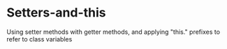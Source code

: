 # Setters-and-this
Using setter methods with getter methods, and applying "this." prefixes to refer to class variables
